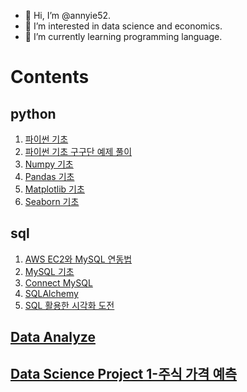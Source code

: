 - 👋 Hi, I’m @annyie52.
- 👀 I’m interested in data science and economics.
- 🌱 I’m currently learning programming language.

# Contents

## python

1. [파이썬 기초](https://github.com/annyie52/python/blob/master/%ED%8C%8C%EC%9D%B4%EC%8D%AC%20%EA%B8%B0%EC%B4%88.md)
2. [파이썬 기초 구구단 예제 풀이](https://github.com/annyie52/python/blob/master/%ED%8C%8C%EC%9D%B4%EC%8D%AC%20%EA%B8%B0%EC%B4%88%20%EA%B5%AC%EA%B5%AC%EB%8B%A8%20%EC%98%88%EC%A0%9C%20%ED%92%80%EC%9D%B4.md)
3. [Numpy 기초](https://github.com/annyie52/python/blob/master/Numpy%20%EA%B8%B0%EC%B4%88.md)
4. [Pandas 기초](https://github.com/annyie52/python/blob/master/Pandas%20%EA%B8%B0%EC%B4%88.md)
5. [Matplotlib 기초](https://github.com/annyie52/python/blob/master/Matplotlib%20(%EC%8B%9C%EA%B0%81%ED%99%94)%20%EA%B8%B0%EC%B4%88.md)
6. [Seaborn 기초](https://github.com/annyie52/python/blob/master/Seaborn%20%EA%B8%B0%EC%B4%88.md)



## sql

1. [AWS EC2와 MySQL 연동법](https://github.com/annyie52/sql/blob/master/AWS%20EC2%EC%99%80%20MySQL%20%EC%97%B0%EB%8F%99%EB%B2%95.md)
2. [MySQL 기초](https://github.com/annyie52/sql/blob/master/MySQL%20%EA%B8%B0%EC%B4%88.md)
3. [Connect MySQL](https://github.com/annyie52/sql/blob/master/Connect%20MySQL.md)
4. [SQLAlchemy](https://github.com/annyie52/sql/blob/master/SQLAlchemy.md)
5. [SQL 활용한 시각화 도전](https://github.com/annyie52/sql/blob/master/pymysql%20%EC%9D%91%EC%9A%A9%20%EB%B0%8F%20%EC%8B%9C%EA%B0%81%ED%99%94.ipynb)


## [Data Analyze](https://github.com/annyie52/Data-Analyze)

## [Data Science Project 1-주식 가격 예측](https://github.com/annyie52/Data-Science-Project)
